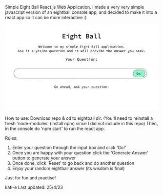 Simple Eight Ball React.js Web Application. 
I made a very very simple javascript version of an eightball console app, and decided to make it into a react app so it can be more interactive :)

![screenshot of my app](https://github.com/kati-e/reactjsEightBall/blob/master/Screen%20Shot%202023-04-25%20at%201.55.16%20pm.png)

How to use: 
Download repo & cd to eightball dir. (You'll need to reinstall a fresh 'node-modules' (install npm) since I did not include in this repo) Then, in the console do 'npm start' to run the react app.

Rules:
1. Enter your question through the input box and click 'Go!'
2. Once you are happy with your question click the 'Generate Answer' button to generate your answer
3. Once done, click 'Reset' to go back and do another question
4. Enjoy your random eightball answer (its wisdom is final)

Just for fun and practise!

kati-e
Last updated: 25/4/23
